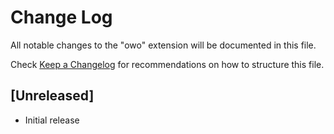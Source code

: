 # Change Log

All notable changes to the "owo" extension will be documented in this file.

Check [Keep a Changelog](http://keepachangelog.com/) for recommendations on how to structure this file.

## [Unreleased]

- Initial release
